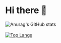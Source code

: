 # Hi there 👋

<!--
**jnjeaaaat/jnjeaaaat** is a ✨ _special_ ✨ repository because its `README.md` (this file) appears on your GitHub profile.

Here are some ideas to get you started:

- 🔭 I’m currently working on ...
- 🌱 I’m currently learning ...
- 👯 I’m looking to collaborate on ...
- 🤔 I’m looking for help with ...
- 💬 Ask me about ...
- 📫 How to reach me: ...
- 😄 Pronouns: ...
- ⚡ Fun fact: ...
-->
![Anurag's GitHub stats](https://github-readme-stats.vercel.app/api?username=jnjeaaaat&show_icons=true&theme=merko)
</br></br>
[![Top Langs](https://github-readme-stats.vercel.app/api/top-langs/?username=jnjeaaaat&layout=compact)](https://github.com/jnjeaaaat/github-readme-stats)

